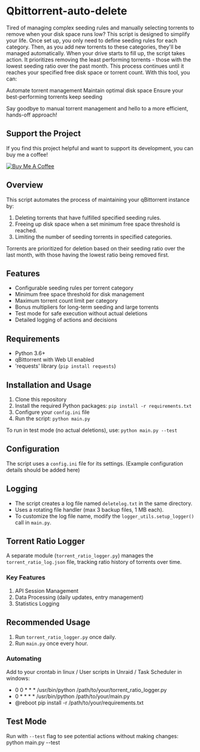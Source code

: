 # Qbittorrent-auto-delete

Tired of managing complex seeding rules and manually selecting torrents to remove when your disk space runs low? This script is designed to simplify your life. Once set up, you only need to define seeding rules for each category. Then, as you add new torrents to these categories, they'll be managed automatically.
When your drive starts to fill up, the script takes action. It prioritizes removing the least performing torrents - those with the lowest seeding ratio over the past month. This process continues until it reaches your specified free disk space or torrent count.
With this tool, you can:

Automate torrent management
Maintain optimal disk space
Ensure your best-performing torrents keep seeding

Say goodbye to manual torrent management and hello to a more efficient, hands-off approach!

## Support the Project

If you find this project helpful and want to support its development, you can buy me a coffee!

[![Buy Me A Coffee](https://img.shields.io/badge/Buy%20Me%20A%20Coffee-☕-yellow.svg)](https://www.buymeacoffee.com/Mythic82)

## Overview

This script automates the process of maintaining your qBittorrent instance by:

1. Deleting torrents that have fulfilled specified seeding rules.
2. Freeing up disk space when a set minimum free space threshold is reached.
3. Limiting the number of seeding torrents in specified categories.

Torrents are prioritized for deletion based on their seeding ratio over the last month, with those having the lowest ratio being removed first.

## Features

- Configurable seeding rules per torrent category
- Minimum free space threshold for disk management
- Maximum torrent count limit per category
- Bonus multipliers for long-term seeding and large torrents
- Test mode for safe execution without actual deletions
- Detailed logging of actions and decisions

## Requirements

- Python 3.6+
- qBittorrent with Web UI enabled
- 'requests' library (`pip install requests`)

## Installation and Usage

1. Clone this repository
2. Install the required Python packages: `pip install -r requirements.txt`
3. Configure your `config.ini` file
4. Run the script: `python main.py`

To run in test mode (no actual deletions), use: `python main.py --test`

## Configuration

The script uses a `config.ini` file for its settings. (Example configuration details should be added here)

## Logging

- The script creates a log file named `deletelog.txt` in the same directory.
- Uses a rotating file handler (max 3 backup files, 1 MB each).
- To customize the log file name, modify the `logger_utils.setup_logger()` call in `main.py`.

## Torrent Ratio Logger

A separate module (`torrent_ratio_logger.py`) manages the `torrent_ratio_log.json` file, tracking ratio history of torrents over time.

### Key Features

1. API Session Management
2. Data Processing (daily updates, entry management)
3. Statistics Logging

## Recommended Usage

1. Run `torrent_ratio_logger.py` once daily.
2. Run `main.py` once every hour.

### Automating

Add to your crontab in linux / User scripts in Unraid / Task Scheduler in windows:
- 0 0 * * * /usr/bin/python /path/to/your/torrent_ratio_logger.py
- 0 * * * * /usr/bin/python /path/to/your/main.py
- @reboot pip install -r /path/to/your/requirements.txt

## Test Mode

Run with `--test` flag to see potential actions without making changes:
python main.py --test

